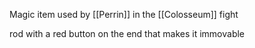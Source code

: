 Magic item used by [[Perrin]] in the [[Colosseum]] fight

rod with a red button on the end that makes it immovable